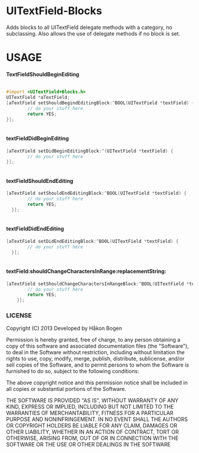 UITextField-Blocks
==================

Adds blocks to all UITextField delegate methods with a category, no subclassing. Also allows the use of delegate methods if no block is set.


USAGE
=====

#### TextFieldShouldBeginEditing
```objective-c

#import <UITextField+Blocks.h>
UITextField *aTextField;
[aTextField setShouldBegindEditingBlock:^BOOL(UITextField *textField) {
        // do your stuff here
        return YES;
}];
    
```

#### textFieldDidBeginEditing

```objective-c
[aTextField setDidBeginEditingBlock:^(UITextField *textField) {
        // do your stuff here
}];
    
```

#### textFieldShouldEndEditing

```objective-c
[aTextField setShouldEndEditingBlock:^BOOL(UITextField *textField) {
        // do your stuff here
        return YES;
  }];
    
```

#### textFieldDidEndEditing

```objective-c
[aTextField setDidEndEditingBlock:^BOOL(UITextField *textField) {
        // do your stuff here
  }];
    
```

#### textField:shouldChangeCharactersInRange:replacementString:

```objective-c
[aTextField setShouldChangeCharactersInRangeBlock:^BOOL(UITextField *textField, NSRange range, NSString *replacementString) {
        // do your stuff here
        return YES;
    }];
```
    

### LICENSE

Copyright (C) 2013 Developed by Håkon Bogen

Permission is hereby granted, free of charge, to any person obtaining a copy of this software and associated documentation files (the "Software"), to deal in the Software without restriction, including without limitation the rights to use, copy, modify, merge, publish, distribute, sublicense, and/or sell copies of the Software, and to permit persons to whom the Software is furnished to do so, subject to the following conditions:

The above copyright notice and this permission notice shall be included in all copies or substantial portions of the Software.

THE SOFTWARE IS PROVIDED "AS IS", WITHOUT WARRANTY OF ANY KIND, EXPRESS OR IMPLIED, INCLUDING BUT NOT LIMITED TO THE WARRANTIES OF MERCHANTABILITY, FITNESS FOR A PARTICULAR PURPOSE AND NONINFRINGEMENT. IN NO EVENT SHALL THE AUTHORS OR COPYRIGHT HOLDERS BE LIABLE FOR ANY CLAIM, DAMAGES OR OTHER LIABILITY, WHETHER IN AN ACTION OF CONTRACT, TORT OR OTHERWISE, ARISING FROM, OUT OF OR IN CONNECTION WITH THE SOFTWARE OR THE USE OR OTHER DEALINGS IN THE SOFTWARE
